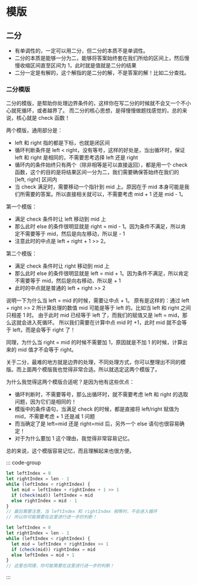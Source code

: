 # 模版

## 二分

- 有单调性的，一定可以用二分，但二分的本质不是单调性。
- 二分的本质是能够一分为二，能够将答案始终套在我们所给的区间上，然后慢慢收缩区间直至区间为 1，此时就是值就是二分的结果
- 二分一定是有解的，这个解指的是二分的解，不是答案的解！比如二分查找。

### 二分模版

二分的模版，是帮助你处理边界条件的，这样你在写二分的时候就不会又一个不小心就死循环，或者越界了。
而二分的核心思想，是得慢慢做题找感觉的，总的来说，核心就是 check 函数！

两个模版，通用部分是：

- left 和 right 指的都是下标，也就是闭区间
- 循环判断条件是 left < right，没有等号，这样的好处是，当出循环时，保证 left 和 right 是相同的，不需要思考选择 left 还是 right
- 循环内的条件始终只有两个（除非相等是可以直接返回），都是用一个 check 函数，这个的目的是将结果区间一分为二，我们需要确保答始终在我们的 [left, right] 区间内
- 当 check 满足时，需要移动一个指针到 mid 上。原因在于 mid 本身可能是我们所需要的答案。所以直接相关就可以，不需要考虑 mid + 1 还是 mid - 1。


第一个模版：
- 满足 check 条件时让 left 移动到 mid 上
- 那么此时 else 的条件很明显就是 right = mid - 1。因为条件不满足，所以肯定不需要等于 mid，然后是向左移动，所以是 - 1
- 注意此时的中点是 left + right + 1 >> 2。

第二个模版：
- 满足 check 条件时让 right 移动到 mid 上
- 那么此时 else 的条件很明显就是 left = mid + 1。因为条件不满足，所以肯定不需要等于 mid，然后是向右移动，所以是 + 1
- 此时的中点就是普通的 left + right >> 2


说明一下为什么当 left = mid 的时候，需要让中点 + 1。
原有是这样的：通过 left + right >> 2 所计算处理的数值 mid 可能是等于 left 的。比如当 left 和 right 之间只相差 1 时。
由于此时 mid 已经等于 left 了，而我们的赋值又是 left = mid，那么这就会进入死循环。
所以我们需要在计算中点 mid 时 +1，此时 mid 就不会等于 left，而是会等于 right 了！

同理，为什么当 right = mid 的时候不需要加 1，原因就是不加 1 的时候，计算出来的 mid 值才不会等于 right。

关于二分，最难的地方就是边界的处理，不同处理方式，你可以整理出不同的模版。而上面两个模版我也觉得非常合适。所以就选定这两个模版了。

为什么我觉得这两个模版合适呢？是因为他有这些优点：
- 循环判断时，不需要等号，那么出循环时，就不需要考虑 left 和 right 的选取问题，因为它们是相同的！
- 模版中的条件语句，当满足 check 的时候，都是直接将 left/right 赋值为 mid，不需要考虑 + 1 还是减 1 问题
- 而当确定了是 left=mid 还是 right=mid 后，另外一个 else 语句也很容易确定！
- 对于为什么要加 1 这个理由，我觉得非常容易记忆。

总的来说，这个模版容易记忆，而且理解起来也很方便。

::: code-group

```js [模版1]
let leftIndex = 0
let rightIndex = len - 1
while (leftIndex < rightIndex) {
  let mid = leftIndex + rightIndex + 1 >> 1
  if (check(mid)) leftIndex = mid
  else rightIndex = mid - 1
}
// 最后需要注意，当 leftIndex 和 rightIndex 相等时，不会进入循环
// 所以你可能需要在这里进行进一步的判断！
```

```js [模版2]
let leftIndex = 0
let rightIndex = len - 1
while (leftIndex < rightIndex) {
  let mid = leftIndex + rightIndex >> 1
  if (check(mid)) rightIndex = mid
  else leftIndex = mid + 1
}
// 这里也同理，你可能需要在这里进行进一步的判断！
```
:::

